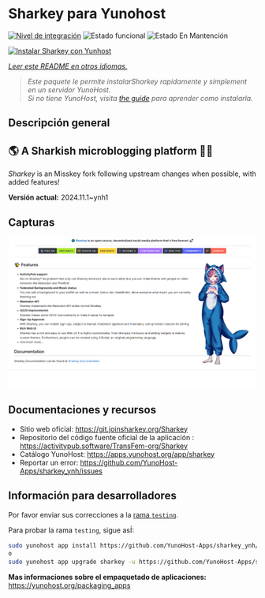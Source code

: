 <!--
Este archivo README esta generado automaticamente<https://github.com/YunoHost/apps/tree/master/tools/readme_generator>
No se debe editar a mano.
-->

# Sharkey para Yunohost

[![Nivel de integración](https://apps.yunohost.org/badge/integration/sharkey)](https://ci-apps.yunohost.org/ci/apps/sharkey/)
![Estado funcional](https://apps.yunohost.org/badge/state/sharkey)
![Estado En Mantención](https://apps.yunohost.org/badge/maintained/sharkey)

[![Instalar Sharkey con Yunhost](https://install-app.yunohost.org/install-with-yunohost.svg)](https://install-app.yunohost.org/?app=sharkey)

*[Leer este README en otros idiomas.](./ALL_README.md)*

> *Este paquete le permite instalarSharkey rapidamente y simplement en un servidor YunoHost.*  
> *Si no tiene YunoHost, visita [the guide](https://yunohost.org/install) para aprender como instalarla.*

## Descripción general

## 🌎 A Sharkish microblogging platform 🦈🚀 

_Sharkey_ is an Misskey fork following upstream changes when possible, with added features!


**Versión actual:** 2024.11.1~ynh1

## Capturas

![Captura de Sharkey](./doc/screenshots/screenshot-desktop.png)

## Documentaciones y recursos

- Sitio web oficial: <https://git.joinsharkey.org/Sharkey>
- Repositorio del código fuente oficial de la aplicación : <https://activitypub.software/TransFem-org/Sharkey>
- Catálogo YunoHost: <https://apps.yunohost.org/app/sharkey>
- Reportar un error: <https://github.com/YunoHost-Apps/sharkey_ynh/issues>

## Información para desarrolladores

Por favor enviar sus correcciones a la [rama `testing`](https://github.com/YunoHost-Apps/sharkey_ynh/tree/testing).

Para probar la rama `testing`, sigue asÍ:

```bash
sudo yunohost app install https://github.com/YunoHost-Apps/sharkey_ynh/tree/testing --debug
o
sudo yunohost app upgrade sharkey -u https://github.com/YunoHost-Apps/sharkey_ynh/tree/testing --debug
```

**Mas informaciones sobre el empaquetado de aplicaciones:** <https://yunohost.org/packaging_apps>
